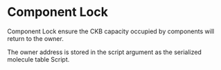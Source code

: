 # Component Lock

Component Lock ensure the CKB capacity occupied by components will return to the owner.

The owner address is stored in the script argument as the serialized molecule table Script.
